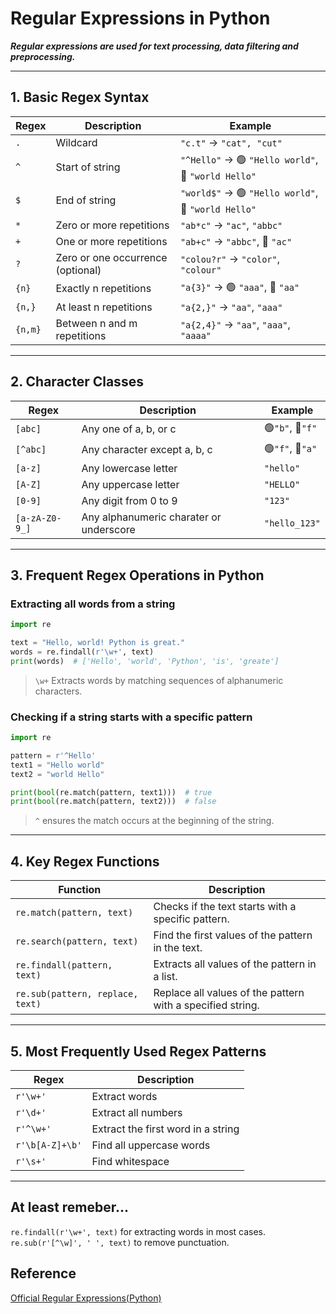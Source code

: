 # Regular Expressions in Python

***Regular expressions are used for text processing, data filtering and preprocessing.***

---

## 1. Basic Regex Syntax

| Regex   | Description                       | Example                                              |
|---------|-----------------------------------|------------------------------------------------------|
| `.`     | Wildcard                          | `"c.t"` -> `"cat", "cut"`                            |
| `^`     | Start of string                   | `"^Hello"` -> 🟢 `"Hello world"`, 🔴 `"world Hello"` |
| `$`     | End of string                     | `"world$"` -> 🟢 `"Hello world"`, 🔴 `"world Hello"` |
| `*`     | Zero or more repetitions          | `"ab*c"` -> `"ac"`, `"abbc"`                         |
| `+`     | One or more repetitions           | `"ab+c"` -> `"abbc"`, 🔴 `"ac"`                      |
| `?`     | Zero or one occurrence (optional) | `"colou?r"` -> `"color"`, `"colour"`                 |
| `{n}`   | Exactly n repetitions             | `"a{3}"` -> 🟢 `"aaa"`, 🔴 `"aa"`                    |
| `{n,}`  | At least n repetitions            | `"a{2,}"` -> `"aa"`, `"aaa"`                         |
| `{n,m}` | Between n and m repetitions       | `"a{2,4}"` -> `"aa"`, `"aaa"`, `"aaaa"`              |

---

## 2. Character Classes

| Regex          | Description                             | Example          |
|----------------|-----------------------------------------|------------------|
| `[abc]`        | Any one of a, b, or c                   | 🟢`"b"`, 🔴`"f"` |
| `[^abc]`       | Any character except a, b, c            | 🟢`"f"`, 🔴`"a"` |
| `[a-z]`        | Any lowercase letter                    | `"hello"`        |
| `[A-Z]`        | Any uppercase letter                    | `"HELLO"`        |
| `[0-9]`        | Any digit from 0 to 9                   | `"123"`          |
| `[a-zA-Z0-9_]` | Any alphanumeric charater or underscore | `"hello_123"`    |

---

## 3. Frequent Regex Operations in Python

### Extracting all words from a string

```python
import re

text = "Hello, world! Python is great."
words = re.findall(r'\w+', text)
print(words)  # ['Hello', 'world', 'Python', 'is', 'greate']
```

> `\w+` Extracts words by matching sequences of alphanumeric characters.

### Checking if a string starts with a specific pattern

```python
import re

pattern = r'^Hello'
text1 = "Hello world"
text2 = "world Hello"

print(bool(re.match(pattern, text1)))  # true
print(bool(re.match(pattern, text2)))  # false
```

> `^` ensures the match occurs at the beginning of the string.

---

## 4. Key Regex Functions

| Function                         | Description                                                |
|----------------------------------|------------------------------------------------------------|
| `re.match(pattern, text)`        | Checks if the text starts with a specific pattern.         |
| `re.search(pattern, text)`       | Find the first values of the pattern in the text.          |
| `re.findall(pattern, text)`      | Extracts all values of the pattern in a list.              |
| `re.sub(pattern, replace, text)` | Replace all values of the pattern with a specified string. |

---

## 5. Most Frequently Used Regex Patterns
| Regex           | Description                        |
|-----------------|------------------------------------|
| `r'\w+'`        | Extract words                      |
| `r'\d+'`        | Extract all numbers                |
| `r'^\w+'`       | Extract the first word in a string |
| `r'\b[A-Z]+\b'` | Find all uppercase words           |
| `r'\s+'`        | Find whitespace                    |

---
## At least remeber...
`re.findall(r'\w+', text)` for extracting words in most cases.  
`re.sub(r'[^\w]', ' ', text)` to remove punctuation.

## Reference
[Official Regular Expressions(Python)](https://docs.python.org/3/library/re.html)